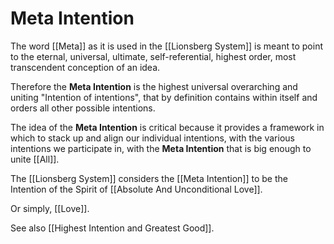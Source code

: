 # Meta Intention

The word [[Meta]] as it is used in the [[Lionsberg System]] is meant to point to the eternal, universal, ultimate, self-referential, highest order, most transcendent conception of an idea. 

Therefore the **Meta Intention** is the highest universal overarching and uniting "Intention of intentions", that by definition contains within itself and orders all other possible intentions.

The idea of the **Meta Intention** is critical because it provides a framework in which to stack up and align our individual intentions, with the various intentions we participate in, with the **Meta Intention** that is big enough to unite [[All]].  

The [[Lionsberg System]] considers the [[Meta Intention]] to be the Intention of the Spirit of [[Absolute And Unconditional Love]].  

Or simply, [[Love]]. 

See also [[Highest Intention and Greatest Good]]. 